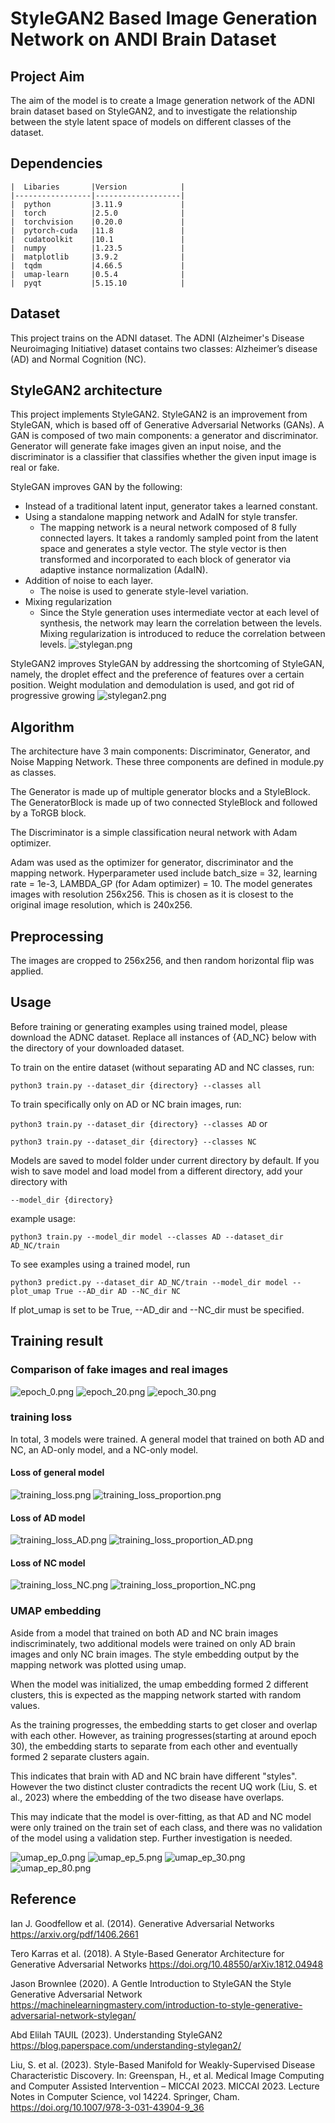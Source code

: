 # StyleGAN2 Based Image Generation Network on ANDI Brain Dataset
## Project Aim
The aim of the model is to create a Image generation network of the ADNI brain dataset based on StyleGAN2, and to 
investigate the relationship between the style latent space of models on different classes of the dataset.

## Dependencies

    |  Libaries       |Version            |
    |-----------------|-------------------|
    |  python         |3.11.9             |
    |  torch          |2.5.0              |
    |  torchvision    |0.20.0             |
    |  pytorch-cuda   |11.8               |
    |  cudatoolkit    |10.1               |
    |  numpy          |1.23.5             |
    |  matplotlib     |3.9.2              |
    |  tqdm           |4.66.5             |
    |  umap-learn     |0.5.4              |
    |  pyqt           |5.15.10            |


## Dataset

This project trains on the ADNI dataset. The ADNI (Alzheimer's Disease Neuroimaging Initiative) dataset contains two 
classes: Alzheimer’s disease (AD) and Normal Cognition (NC). 

## StyleGAN2 architecture

This project implements StyleGAN2. StyleGAN2 is an improvement from StyleGAN, which is based off of Generative Adversarial Networks (GANs). A GAN is composed 
of two main components: a generator and discriminator. Generator will generate fake images given an input noise, and the
discriminator is a classifier that classifies whether the given input image is real or fake.

StyleGAN improves GAN by the following:
- Instead of a traditional latent input, generator takes a learned constant. 
- Using a standalone mapping network and AdaIN for style transfer.
  - The mapping network is a neural network composed of 8 fully connected layers. It takes a randomly sampled point from
  the latent space and generates a style vector. The style vector is then transformed and incorporated to each block of
  generator via adaptive instance normalization (AdaIN). 
- Addition of noise to each layer.
  - The noise is used to generate style-level variation.
- Mixing regularization
  - Since the Style generation uses intermediate vector at each level of synthesis, the network may learn the 
  correlation between the levels. Mixing regularization is introduced to reduce the correlation between levels.
![stylegan.png](stylegan.png)

StyleGAN2 improves StyleGAN by addressing the shortcoming of StyleGAN, namely, the droplet effect and the preference of 
features over a certain position. Weight modulation and demodulation is used, and got rid of progressive growing
![stylegan2.png](stylegan2.png)
## Algorithm
The architecture have 3 main components: Discriminator, Generator, and Noise Mapping Network.
These three components are defined in module.py as classes. 

The Generator is made up of multiple generator blocks and a 
StyleBlock. The GeneratorBlock is made up of two connected StyleBlock and followed by a ToRGB block.

The Discriminator is a simple classification neural network with Adam optimizer.


Adam was used as the optimizer for generator, discriminator and the mapping network.
Hyperparameter used include batch_size = 32, learning rate = 1e-3, LAMBDA_GP (for Adam optimizer) = 10. The model 
generates images with resolution 256x256. This is chosen as it is closest to the original image resolution, which is 
240x256.

## Preprocessing
The images are cropped to 256x256, and then random horizontal flip was applied.

## Usage
Before training or generating examples using trained model, please download the ADNC dataset. Replace all instances of 
{AD_NC} below with the directory of your downloaded dataset.

To train on the entire dataset (without separating AD and NC classes, run:

```python3 train.py --dataset_dir {directory} --classes all```

To train specifically only on AD or NC brain images, run:

```python3 train.py --dataset_dir {directory} --classes AD``` or

```python3 train.py --dataset_dir {directory} --classes NC```

Models are saved to model folder under current directory by default. If you wish to save model and load model from a
different directory, add your directory with 

```--model_dir {directory}```

example usage:

`python3 train.py --model_dir model --classes AD --dataset_dir AD_NC/train`

To see examples using a trained model, run 

```python3 predict.py --dataset_dir AD_NC/train --model_dir model --plot_umap True --AD_dir AD --NC_dir NC```

If plot_umap is set to be True, --AD_dir and --NC_dir must be specified.

## Training result
### Comparison of fake images and real images
![epoch_0.png](fake_vs_real%2Fepoch_0.png)
![epoch_20.png](fake_vs_real%2Fepoch_20.png)
![epoch_30.png](fake_vs_real%2Fepoch_30.png)

### training loss
In total, 3 models were trained. A general model that trained on both AD and NC, an AD-only model, and a NC-only model.

#### Loss of general model
![training_loss.png](training%2Ftraining_loss.png)
![training_loss_proportion.png](training%2Ftraining_loss_proportion.png)

#### Loss of AD model
![training_loss_AD.png](training%2Ftraining_loss_AD.png)
![training_loss_proportion_AD.png](training%2Ftraining_loss_proportion_AD.png)

#### Loss of NC model
![training_loss_NC.png](training%2Ftraining_loss_NC.png)
![training_loss_proportion_NC.png](training%2Ftraining_loss_proportion_NC.png)

### UMAP embedding
Aside from a model that trained on both AD and NC brain images indiscriminately, two additional models were trained on 
only AD brain images and only NC brain images. The style embedding output by the mapping network was plotted using umap.

When the model was initialized, the umap embedding formed 2 different clusters, this is expected as the mapping network 
started with random values.

As the training progresses, the embedding starts to get closer and overlap with each other. However, as training 
progresses(starting at around epoch 30), the embedding starts to separate from each other and eventually formed 2 
separate clusters again.

This indicates that brain with AD and NC brain have different "styles". However the two distinct cluster contradicts the
recent UQ work (Liu, S. et al., 2023) where the embedding of the two disease have overlaps. 

This may indicate that the model is over-fitting, as that AD and NC model were only trained on the train set of each 
class, and there was no validation of the model using a validation step. Further investigation is needed.

![umap_ep_0.png](umap%20plot%2Fumap_ep_0.png)
![umap_ep_5.png](umap%20plot%2Fumap_ep_5.png)
![umap_ep_30.png](umap%20plot%2Fumap_ep_30.png)
![umap_ep_80.png](umap%20plot%2Fumap_ep_80.png)

## Reference 
Ian J. Goodfellow et al. (2014). Generative Adversarial Networks https://arxiv.org/pdf/1406.2661 

Tero Karras et al. (2018). A Style-Based Generator Architecture for Generative Adversarial Networks https://doi.org/10.48550/arXiv.1812.04948

Jason Brownlee (2020). A Gentle Introduction to StyleGAN the Style Generative Adversarial Network https://machinelearningmastery.com/introduction-to-style-generative-adversarial-network-stylegan/

Abd Elilah TAUIL (2023). Understanding StyleGAN2 https://blog.paperspace.com/understanding-stylegan2/

Liu, S. et al. (2023). Style-Based Manifold for Weakly-Supervised Disease Characteristic Discovery. In: Greenspan, H., et al. Medical Image Computing and Computer Assisted Intervention – MICCAI 2023. MICCAI 2023. Lecture Notes in Computer Science, vol 14224. Springer, Cham. https://doi.org/10.1007/978-3-031-43904-9_36